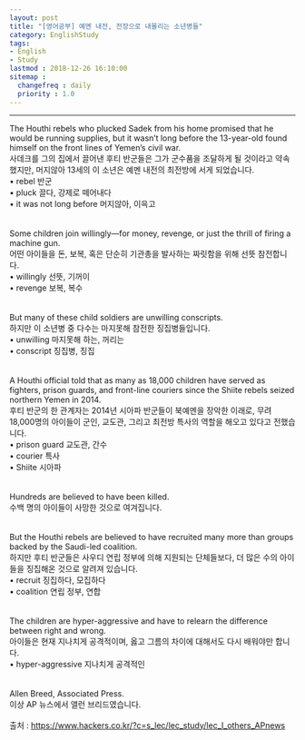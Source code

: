 ```yaml
---
layout: post
title: "[영어공부] 예멘 내전, 전장으로 내몰리는 소년병들"
category: EnglishStudy
tags:
- English
- Study
lastmod : 2018-12-26 16:10:00
sitemap :
  changefreq : daily
  priority : 1.0
---
```


***

<!--미리보기-->

<span class="style17">The Houthi  rebels who plucked Sadek from his home promised that he would be running  supplies, but it wasn’t long before the 13-year-old found himself on the front  lines of Yemen’s civil war. </span><br>
  <span class="style12">사데크를 그의 집에서 끌어낸 후티 반군들은 그가 군수품을 조달하게  될 것이라고 약속했지만, 머지않아 13세의 이 소년은 예멘  내전의 최전방에 서게 되었습니다.</span><br>
  <span class="style15">• rebel 반군 <br>
• pluck 끌다, 강제로 떼어내다 <br>
• it was not long  before 머지않아, 이윽고 </span><br><span class="style15"><br></span><br>
<span class="style17">Some  children join willingly—for money, revenge, or just the thrill of firing a  machine gun. </span><br>
  <span class="style12">어떤 아이들을 돈, 보복, 혹은 단순히 기관총을 발사하는 짜릿함을 위해 선뜻 참전합니다.</span><br>
  <span class="style15">• willingly 선뜻, 기꺼이 <br>
• revenge 보복, 복수 </span><br><span class="style15"><br></span><br>
<span class="style17">But many of  these child soldiers are unwilling conscripts.</span><br>
  <span class="style12">하지만 이 소년병 중 다수는 마지못해 참전한 징집병들입니다. </span><br>
  <span class="style15">• unwilling 마지못해  하는, 꺼리는 <br>
• conscript 징집병, 징집 </span><br><span class="style15"><br></span><br>
<span class="style17">A Houthi  official told that as many as 18,000 children have served as fighters, prison  guards, and front-line couriers since the Shiite rebels seized northern Yemen  in 2014. </span><br>
  <span class="style12">후티 반군의 한 관계자는 2014년  시아파 반군들이 북예멘을 장악한 이래로, 무려 18,000명의  아이들이 군인, 교도관, 그리고 최전방 특사의 역할을 해오고  있다고 전했습니다.</span><br>
  <span class="style15">• prison guard 교도관, 간수 <br>
  • courier 특사 <br>
• Shiite 시아파 </span><br><span class="style15"><br></span><br>
<span class="style17">Hundreds are  believed to have been killed. </span><br>
  <span class="style12">수백 명의 아이들이 사망한 것으로 여겨집니다. </span><br><span class="style12"><br></span><br>
<span class="style17">But the  Houthi rebels are believed to have recruited many more than groups backed by  the Saudi-led coalition. </span><br>
  <span class="style12">하지만 후티 반군들은 사우디 연립 정부에 의해 지원되는 단체들보다, 더 많은 수의 아이들을 징집해온 것으로 알려져 있습니다. </span><br>
  <span class="style15">• recruit 징집하다, 모집하다 <br>
• coalition 연립  정부, 연합 </span><br><span class="style15"><br></span><br>
<span class="style17">The children  are hyper-aggressive and have to relearn the difference between right and  wrong. </span><br>
  <span class="style12">아이들은 현재 지나치게 공격적이며,  옳고 그름의 차이에 대해서도 다시 배워야만 합니다.&nbsp;</span><br>
  <span class="style15">• hyper-aggressive 지나치게  공격적인 </span><br><span class="style15"><br></span><br>
<span class="style17">Allen Breed,  Associated Press.</span><br>
  <span class="style12">이상 AP 뉴스에서 앨런  브리드였습니다.</span><span class="style9"><br>
  </span><br>
출처 : https://www.hackers.co.kr/?c=s_lec/lec_study/lec_I_others_APnews
